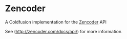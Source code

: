 # Zencoder

A Coldfusion implementation for the [Zencoder](http://zencoder.com) API

See (http://zencoder.com/docs/api/) for more information.